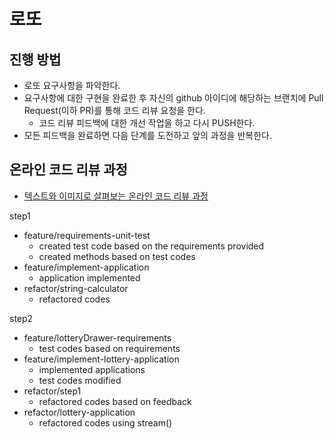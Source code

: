 # 로또
## 진행 방법
* 로또 요구사항을 파악한다.
* 요구사항에 대한 구현을 완료한 후 자신의 github 아이디에 해당하는 브랜치에 Pull Request(이하 PR)를 통해 코드 리뷰 요청을 한다.
  * 코드 리뷰 피드백에 대한 개선 작업을 하고 다시 PUSH한다.
* 모든 피드백을 완료하면 다음 단계를 도전하고 앞의 과정을 반복한다.

## 온라인 코드 리뷰 과정
* [텍스트와 이미지로 살펴보는 온라인 코드 리뷰 과정](https://github.com/next-step/nextstep-docs/tree/master/codereview)


step1
* feature/requirements-unit-test
  * created test code based on the requirements provided
  * created methods based on test codes
* feature/implement-application
  * application implemented
* refactor/string-calculator
  * refactored codes

step2
* feature/lotteryDrawer-requirements
  * test codes based on requirements 
* feature/implement-lottery-application
  * implemented applications
  * test codes modified
* refactor/step1
  * refactored codes based on feedback
* refactor/lottery-application
  * refactored codes using stream()